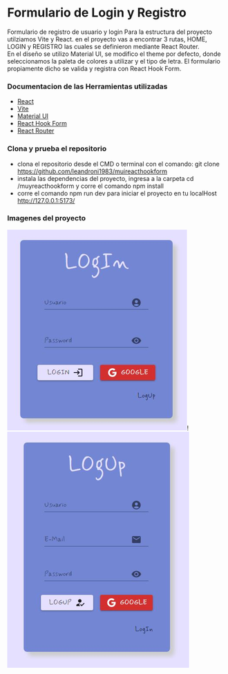 # Formulario de Login y Registro

Formulario de registro de usuario y login
Para la estructura del proyecto utilziamos Vite y React. 
en el proyecto vas a encontrar 3 rutas, HOME, LOGIN y REGISTRO las cuales se
definieron mediante React Router.  
En el diseño se utilizo Material UI, se modifico el theme por defecto,
donde seleccionamos la paleta de colores a utilizar y el tipo de letra.
El formulario propiamente dicho se valida y registra con React Hook Form.



### Documentacion de las Herramientas utilizadas 

* [React](https://es.reactjs.org/)
* [Vite](https://vitejs.dev/)
* [Material UI](https://mui.com/material-ui/)
* [React Hook Form](https://react-hook-form.com/)
* [React Router](https://reactrouter.com/)


### Clona y prueba el repositorio

* clona el repositorio desde el CMD o terminal con el comando: git clone https://github.com/leandroni1983/muireacthookform
* instala las dependencias del proyecto, ingresa a la carpeta cd /muyreacthookform y corre el comando npm install 
* corre el comando npm run dev para iniciar el proyecto en tu localHost http://127.0.0.1:5173/



### Imagenes del proyecto
![Login](/src//assets/Login.JPG "Login")!
![Logup](/src//assets/Logup.JPG "Logup")
